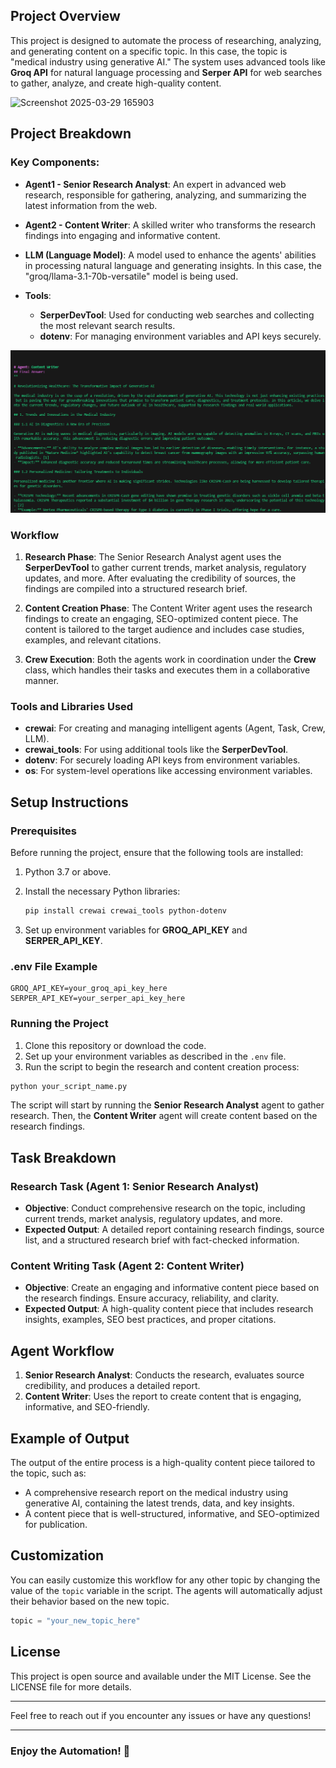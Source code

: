 

## Project Overview

This project is designed to automate the process of researching, analyzing, and generating content on a specific topic. In this case, the topic is "medical industry using generative AI." The system uses advanced tools like **Groq API** for natural language processing and **Serper API** for web searches to gather, analyze, and create high-quality content.

![Screenshot 2025-03-29 165903](https://github.com/user-attachments/assets/468f617f-18df-45d7-84e6-34f030cea070)

## Project Breakdown

### Key Components:

- **Agent1 - Senior Research Analyst**: An expert in advanced web research, responsible for gathering, analyzing, and summarizing the latest information from the web.
  
- **Agent2 - Content Writer**: A skilled writer who transforms the research findings into engaging and informative content.

- **LLM (Language Model)**: A model used to enhance the agents' abilities in processing natural language and generating insights. In this case, the "groq/llama-3.1-70b-versatile" model is being used.

- **Tools**:
  - **SerperDevTool**: Used for conducting web searches and collecting the most relevant search results.
  - **dotenv**: For managing environment variables and API keys securely.

![alt text](<Screenshot 2025-03-29 165325.png>)
### Workflow

1. **Research Phase**: The Senior Research Analyst agent uses the **SerperDevTool** to gather current trends, market analysis, regulatory updates, and more. After evaluating the credibility of sources, the findings are compiled into a structured research brief.
  
2. **Content Creation Phase**: The Content Writer agent uses the research findings to create an engaging, SEO-optimized content piece. The content is tailored to the target audience and includes case studies, examples, and relevant citations.

3. **Crew Execution**: Both the agents work in coordination under the **Crew** class, which handles their tasks and executes them in a collaborative manner.

### Tools and Libraries Used

- **crewai**: For creating and managing intelligent agents (Agent, Task, Crew, LLM).
- **crewai_tools**: For using additional tools like the **SerperDevTool**.
- **dotenv**: For securely loading API keys from environment variables.
- **os**: For system-level operations like accessing environment variables.

## Setup Instructions

### Prerequisites

Before running the project, ensure that the following tools are installed:

1. Python 3.7 or above.
2. Install the necessary Python libraries:
    ```bash
    pip install crewai crewai_tools python-dotenv
    ```

3. Set up environment variables for **GROQ_API_KEY** and **SERPER_API_KEY**.

### .env File Example

```env
GROQ_API_KEY=your_groq_api_key_here
SERPER_API_KEY=your_serper_api_key_here
```

### Running the Project

1. Clone this repository or download the code.
2. Set up your environment variables as described in the `.env` file.
3. Run the script to begin the research and content creation process:

```bash
python your_script_name.py
```

The script will start by running the **Senior Research Analyst** agent to gather research. Then, the **Content Writer** agent will create content based on the research findings. 

## Task Breakdown

### Research Task (Agent 1: Senior Research Analyst)

- **Objective**: Conduct comprehensive research on the topic, including current trends, market analysis, regulatory updates, and more.
- **Expected Output**: A detailed report containing research findings, source list, and a structured research brief with fact-checked information.

### Content Writing Task (Agent 2: Content Writer)

- **Objective**: Create an engaging and informative content piece based on the research findings. Ensure accuracy, reliability, and clarity.
- **Expected Output**: A high-quality content piece that includes research insights, examples, SEO best practices, and proper citations.

## Agent Workflow

1. **Senior Research Analyst**: Conducts the research, evaluates source credibility, and produces a detailed report.
2. **Content Writer**: Uses the report to create content that is engaging, informative, and SEO-friendly.

## Example of Output

The output of the entire process is a high-quality content piece tailored to the topic, such as:

- A comprehensive research report on the medical industry using generative AI, containing the latest trends, data, and key insights.
- A content piece that is well-structured, informative, and SEO-optimized for publication.

## Customization

You can easily customize this workflow for any other topic by changing the value of the `topic` variable in the script. The agents will automatically adjust their behavior based on the new topic.

```python
topic = "your_new_topic_here"
```

## License

This project is open source and available under the MIT License. See the LICENSE file for more details.

---

Feel free to reach out if you encounter any issues or have any questions!

---

### Enjoy the Automation! 🚀

